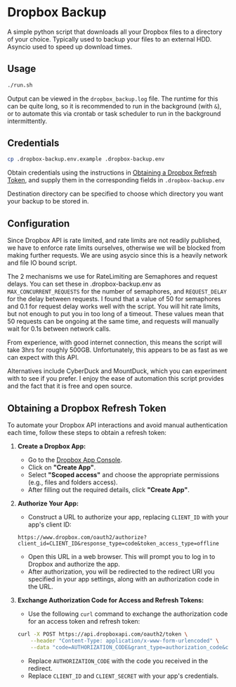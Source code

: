 # Dropbox Backup

A simple python script that downloads all your Dropbox files to a directory of your choice. Typically used to backup your files to an external HDD. Asyncio used to speed up download times.

## Usage

```bash
./run.sh
```

Output can be viewed in the `dropbox_backup.log` file. The runtime for this can be quite long, so it is recommended to run in the background (with `&`), or to automate this via crontab or task scheduler to run in the background intermittently.

## Credentials

```bash
cp .dropbox-backup.env.example .dropbox-backup.env
```

Obtain credentials using the instructions in [Obtaining a Dropbox Refresh Token](#obtaining-a-dropbox-refresh-token), and supply them in the corresponding fields in `.dropbox-backup.env`

Destination directory can be specified to choose which directory you want your backup to be stored in.

## Configuration

Since Dropbox API is rate limited, and rate limits are not readily published, we have to enforce rate limits ourselves, otherwise we will be blocked from making further requests. We are using asycio since this is a heavily network and file IO bound script.

The 2 mechanisms we use for RateLimiting are Semaphores and request delays. You can set these in .dropbox-backup.env as `MAX_CONCURRENT_REQUESTS` for the number of semaphores, and `REQUEST_DELAY` for the delay between requests. I found that a value of 50 for semaphores and 0.1 for request delay works well with the script. You will hit rate limits, but not enough to put you in too long of a timeout. These values mean that 50 requests can be ongoing at the same time, and requests will manually wait for 0.1s between network calls.

From experience, with good internet connection, this means the script will take 3hrs for roughly 500GB. Unfortunately, this appears to be as fast as we can expect with this API.

Alternatives include CyberDuck and MountDuck, which you can experiment with to see if you prefer. I enjoy the ease of automation this script provides and the fact that it is free and open source.

##  Obtaining a Dropbox Refresh Token

To automate your Dropbox API interactions and avoid manual authentication each time, follow these steps to obtain a refresh token:

1. **Create a Dropbox App:**
    - Go to the [Dropbox App Console](https://www.dropbox.com/developers/apps).
    - Click on **"Create App"**.
    - Select **"Scoped access"** and choose the appropriate permissions (e.g., files and folders access).
    - After filling out the required details, click **"Create App"**.

2. **Authorize Your App:**
    - Construct a URL to authorize your app, replacing `CLIENT_ID` with your app's client ID:
    ```plaintext
    https://www.dropbox.com/oauth2/authorize?client_id=CLIENT_ID&response_type=code&token_access_type=offline
    ```
    - Open this URL in a web browser. This will prompt you to log in to Dropbox and authorize the app.
    - After authorization, you will be redirected to the redirect URI you specified in your app settings, along with an authorization code in the URL.

3. **Exchange Authorization Code for Access and Refresh Tokens:**
    - Use the following `curl` command to exchange the authorization code for an access token and refresh token:
     ```bash
     curl -X POST https://api.dropboxapi.com/oauth2/token \
         --header "Content-Type: application/x-www-form-urlencoded" \
         --data "code=AUTHORIZATION_CODE&grant_type=authorization_code&client_id=CLIENT_ID&client_secret=CLIENT_SECRET"
     ```
    - Replace `AUTHORIZATION_CODE` with the code you received in the redirect.
    - Replace `CLIENT_ID` and `CLIENT_SECRET` with your app's credentials.
